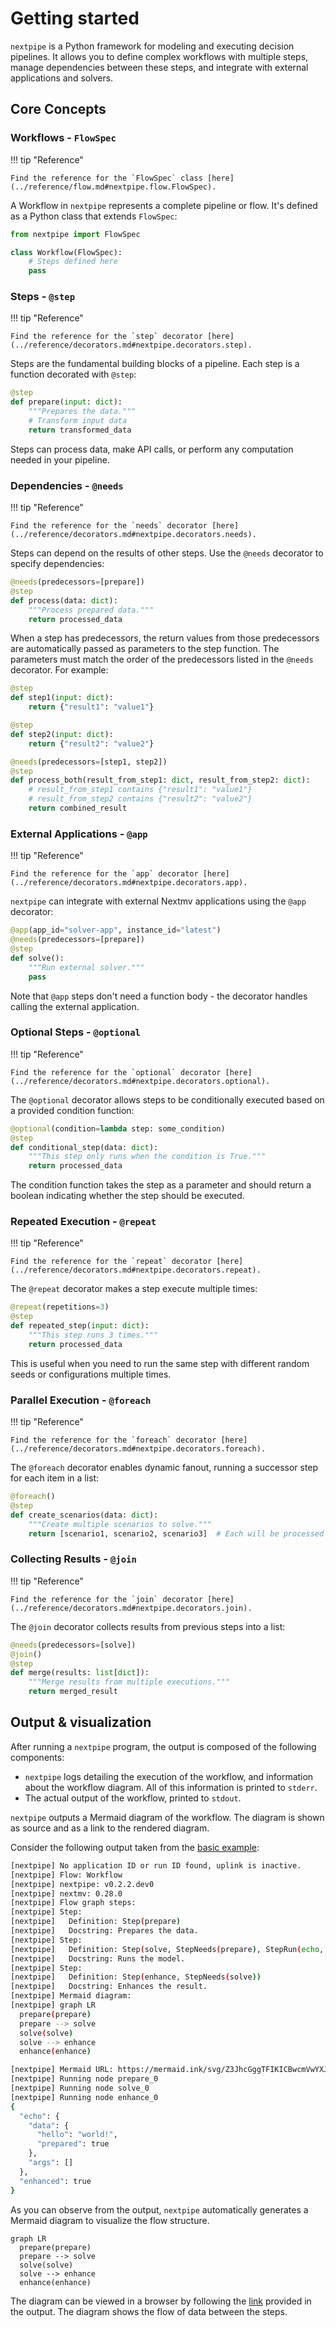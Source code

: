 # Getting started

`nextpipe` is a Python framework for modeling and executing decision pipelines.
It allows you to define complex workflows with multiple steps, manage
dependencies between these steps, and integrate with external applications and
solvers.

## Core Concepts

### Workflows - `FlowSpec`

!!! tip "Reference"

    Find the reference for the `FlowSpec` class [here](../reference/flow.md#nextpipe.flow.FlowSpec).

A Workflow in `nextpipe` represents a complete pipeline or flow. It's defined
as a Python class that extends `FlowSpec`:

```python
from nextpipe import FlowSpec

class Workflow(FlowSpec):
    # Steps defined here
    pass
```

### Steps - `@step`

!!! tip "Reference"

    Find the reference for the `step` decorator [here](../reference/decorators.md#nextpipe.decorators.step).

Steps are the fundamental building blocks of a pipeline. Each step is a
function decorated with `@step`:

```python
@step
def prepare(input: dict):
    """Prepares the data."""
    # Transform input data
    return transformed_data
```

Steps can process data, make API calls, or perform any computation needed in
your pipeline.

### Dependencies - `@needs`

!!! tip "Reference"

    Find the reference for the `needs` decorator [here](../reference/decorators.md#nextpipe.decorators.needs).

Steps can depend on the results of other steps. Use the `@needs` decorator to
specify dependencies:

```python
@needs(predecessors=[prepare])
@step
def process(data: dict):
    """Process prepared data."""
    return processed_data
```

When a step has predecessors, the return values from those predecessors are
automatically passed as parameters to the step function. The parameters must
match the order of the predecessors listed in the `@needs` decorator. For
example:

```python
@step
def step1(input: dict):
    return {"result1": "value1"}

@step
def step2(input: dict):
    return {"result2": "value2"}

@needs(predecessors=[step1, step2])
@step
def process_both(result_from_step1: dict, result_from_step2: dict):
    # result_from_step1 contains {"result1": "value1"}
    # result_from_step2 contains {"result2": "value2"}
    return combined_result
```

### External Applications - `@app`

!!! tip "Reference"

    Find the reference for the `app` decorator [here](../reference/decorators.md#nextpipe.decorators.app).

`nextpipe` can integrate with external Nextmv applications using the `@app`
decorator:

```python
@app(app_id="solver-app", instance_id="latest")
@needs(predecessors=[prepare])
@step
def solve():
    """Run external solver."""
    pass
```

Note that `@app` steps don't need a function body - the decorator handles
calling the external application.

### Optional Steps - `@optional`

!!! tip "Reference"

    Find the reference for the `optional` decorator [here](../reference/decorators.md#nextpipe.decorators.optional).

The `@optional` decorator allows steps to be conditionally executed based on a
provided condition function:

```python
@optional(condition=lambda step: some_condition)
@step
def conditional_step(data: dict):
    """This step only runs when the condition is True."""
    return processed_data
```

The condition function takes the step as a parameter and should return a boolean
indicating whether the step should be executed.

### Repeated Execution - `@repeat`

!!! tip "Reference"

    Find the reference for the `repeat` decorator [here](../reference/decorators.md#nextpipe.decorators.repeat).

The `@repeat` decorator makes a step execute multiple times:

```python
@repeat(repetitions=3)
@step
def repeated_step(input: dict):
    """This step runs 3 times."""
    return processed_data
```

This is useful when you need to run the same step with different random seeds or
configurations multiple times.

### Parallel Execution - `@foreach`

!!! tip "Reference"

    Find the reference for the `foreach` decorator [here](../reference/decorators.md#nextpipe.decorators.foreach).

The `@foreach` decorator enables dynamic fanout, running a successor step for
each item in a list:

```python
@foreach()
@step
def create_scenarios(data: dict):
    """Create multiple scenarios to solve."""
    return [scenario1, scenario2, scenario3]  # Each will be processed separately
```

### Collecting Results - `@join`

!!! tip "Reference"

    Find the reference for the `join` decorator [here](../reference/decorators.md#nextpipe.decorators.join).

The `@join` decorator collects results from previous steps into a list:

```python
@needs(predecessors=[solve])
@join()
@step
def merge(results: list[dict]):
    """Merge results from multiple executions."""
    return merged_result
```

## Output & visualization

After running a `nextpipe` program, the output is composed of the following
components:

* `nextpipe` logs detailing the execution of the workflow, and information
  about the workflow diagram. All of this information is printed to `stderr`.
* The actual output of the workflow, printed to `stdout`.

`nextpipe` outputs a Mermaid diagram of the workflow. The diagram is shown as
source and as a link to the rendered diagram.

Consider the following output taken from the [basic example][basic-example]:

```bash
[nextpipe] No application ID or run ID found, uplink is inactive.
[nextpipe] Flow: Workflow
[nextpipe] nextpipe: v0.2.2.dev0
[nextpipe] nextmv: 0.28.0
[nextpipe] Flow graph steps:
[nextpipe] Step:
[nextpipe]   Definition: Step(prepare)
[nextpipe]   Docstring: Prepares the data.
[nextpipe] Step:
[nextpipe]   Definition: Step(solve, StepNeeds(prepare), StepRun(echo, devint, {}, InputType.JSON, False))
[nextpipe]   Docstring: Runs the model.
[nextpipe] Step:
[nextpipe]   Definition: Step(enhance, StepNeeds(solve))
[nextpipe]   Docstring: Enhances the result.
[nextpipe] Mermaid diagram:
[nextpipe] graph LR
  prepare(prepare)
  prepare --> solve
  solve(solve)
  solve --> enhance
  enhance(enhance)

[nextpipe] Mermaid URL: https://mermaid.ink/svg/Z3JhcGggTFIKICBwcmVwYXJlKHByZXBhcmUpCiAgcHJlcGFyZSAtLT4gc29sdmUKICBzb2x2ZShzb2x2ZSkKICBzb2x2ZSAtLT4gZW5oYW5jZQogIGVuaGFuY2UoZW5oYW5jZSkK?theme=dark
[nextpipe] Running node prepare_0
[nextpipe] Running node solve_0
[nextpipe] Running node enhance_0
{
  "echo": {
    "data": {
      "hello": "world!",
      "prepared": true
    },
    "args": []
  },
  "enhanced": true
}
```

As you can observe from the output, `nextpipe` automatically generates a
Mermaid diagram to visualize the flow structure.

```mermaid
graph LR
  prepare(prepare)
  prepare --> solve
  solve(solve)
  solve --> enhance
  enhance(enhance)
```

The diagram can be viewed in a browser by following the [link][mermaid-link]
provided in the output. The diagram shows the flow of data between the steps.

[basic-example]: ../examples/basic-chained-workflow.md
[mermaid-link]: https://mermaid.ink/svg/Z3JhcGggTFIKICBwcmVwYXJlKHByZXBhcmUpCiAgcHJlcGFyZSAtLT4gc29sdmUKICBzb2x2ZShzb2x2ZSkKICBzb2x2ZSAtLT4gZW5oYW5jZQogIGVuaGFuY2UoZW5oYW5jZSkK?theme=dark
